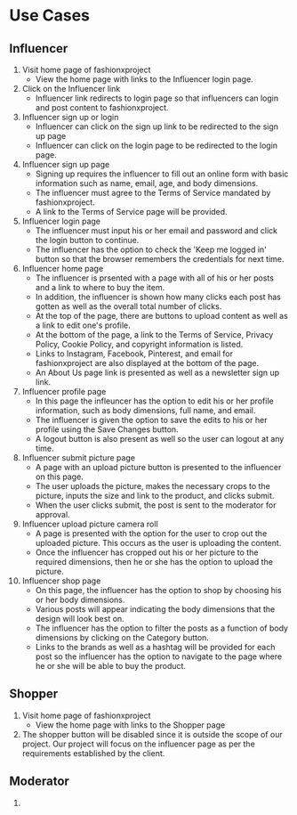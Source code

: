 # Use Cases

## Influencer
1. Visit home page of fashionxproject
    * View the home page with links to the Influencer login page.
2. Click on the Influencer link
    * Influencer link redirects to login page so that influencers can login and post content to fashionxproject. 
3. Influencer sign up or login 
    * Influencer can click on the sign up link to be redirected to the sign up page
    * Influencer can click on the login page to be redirected to the login page. 
4. Influencer sign up page 
    * Signing up requires the influencer to fill out an online form with basic information such as name, email, age, and body dimensions.
    * The influencer must agree to the Terms of Service mandated by fashionxproject.
    * A link to the Terms of Service page will be provided.
5. Influencer login page 
    * The influencer must input his or her email and password and click the login button to continue.
    * The influencer has the option to check the 'Keep me logged in' button so that the browser remembers the credentials for next time. 
6. Influencer home page 
    * The influencer is prsented with a page with all of his or her posts and a link to where to buy the item. 
    * In addition, the influencer is shown how many clicks each post has gotten as well as the overall total number of clicks.
    * At the top of the page, there are buttons to upload content as well as a link to edit one's profile.
    * At the bottom of the page, a link to the Terms of Service, Privacy Policy, Cookie Policy, and copyright information is listed.
    * Links to Instagram, Facebook, Pinterest, and email for fashionxproject are also displayed at the bottom of the page.
    * An About Us page link is presented as well as a newsletter sign up link. 
7. Influencer profile page 
    * In this page the infleuncer has the option to edit his or her profile information, such as body dimensions, full name, and email. 
    * The influencer is given the option to save the edits to his or her profile using the Save Changes button. 
    * A logout button is also present as well so the user can logout at any time. 
8. Influencer submit picture page
    * A page with an upload picture button is presented to the influencer on this page. 
    * The user uploads the picture, makes the necessary crops to the picture, inputs the size and link to the product, and clicks submit. 
    * When the user clicks submit, the post is sent to the moderator for approval. 
9. Influencer upload picture camera roll
    * A page is presented with the option for the user to crop out the uploaded picture. This occurs as the user is uploading the content. 
    * Once the influencer has cropped out his or her picture to the required dimensions, then he or she has the option to upload the picture.
10. Influencer shop page 
    * On this page, the influencer has the option to shop by choosing his or her body dimensions. 
    * Various posts will appear indicating the body dimensions that the design will look best on. 
    * The influencer has the option to filter the posts as a function of body dimensions by clicking on the Category button. 
    * Links to the brands as well as a hashtag will be provided for each post so the influencer has the option to navigate to the page where he or she will be able to buy the product. 

## Shopper
1. Visit home page of fashionxproject
    * View the home page with links to the Shopper page 
2. The shopper button will be disabled since it is outside the scope of our project. Our project will focus on the influencer page as per the requirements established by the client. 

## Moderator
1. 